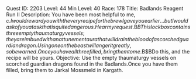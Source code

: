 Quest ID: 2203
Level: 44
Min Level: 40
Race: 178
Title: Badlands Reagent Run II
Description: You have been most helpful to me, $c.I would reward you with the very recipe for the brew I gave you earlier... but I would ask of you a task that is quite dangerous.Hear my request.$B$BThis lockbox contains three empty thaumaturgy vessels; they are imbued with an attunement aura that will drain the blood of a scorched guardian dragon.Using one on the beast will anger it greatly, so be warned.Once you have all three filled, bring them to me.$B$BDo this, and the recipe will be yours.
Objective: Use the empty thaumaturgy vessels on scorched guardian dragons found in the Badlands.Once you have them filled, bring them to Jarkal Mossmeld in Kargath.
